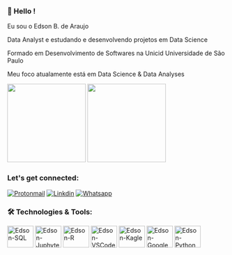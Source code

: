 ### 👋 Hello !

Eu sou o Edson B. de Araujo

Data Analyst e estudando e desenvolvendo projetos em Data Science

Formado em Desenvolvimento de Softwares na Unicid Universidade de São Paulo

Meu foco atualamente está em Data Science & Data Analyses

<div>
  <img height="180em" src="https://github-readme-stats.vercel.app/api?username=edsonbaraujo&show_icons=true&theme=tokyonight"/>
  <img height="180em" src="https://github-readme-stats.vercel.app/api/top-langs/?username=edsonbaraujo&layout=compact&theme=tokyonight"/>
</div> 

### Let's get connected:

[![Protonmail](https://img.shields.io/badge/ProtonMail-8B89CC?style=for-the-badge&logo=protonmail&logoColor=white)](mailto:edsonbaraujo@protonmail.com)
[![Linkdin](https://img.shields.io/badge/LinkedIn-0077B5?style=for-the-badge&logo=linkedin&logoColor=white)](https://www.linkedin.com/in/edsonaraujotrademktgcategorias/)
[![Whatsapp](https://img.shields.io/badge/WhatsApp-25D366?style=for-the-badge&logo=whatsapp&logoColor=white)](https://wa.me/5511998323503)

### 🛠️ Technologies & Tools:
<div>
<img align="center" alt="Edson-SQL" height="50" width="60" src="https://cdn.jsdelivr.net/gh/devicons/devicon/icons/postgresql/postgresql-plain-wordmark.svg"/>
<img align="center" alt="Edson-Juphyter" height="50" width="60" src="https://cdn.jsdelivr.net/gh/devicons/devicon/icons/jupyter/jupyter-plain-wordmark.svg"/> 
<img align="center" alt="Edson-R" height="50" width="60" src="https://cdn.jsdelivr.net/gh/devicons/devicon/icons/r/r-original.svg"/> 
<img align="center" alt="Edson-VSCode" height="50" width="60" src="https://cdn.jsdelivr.net/gh/devicons/devicon/icons/vscode/vscode-original-wordmark.svg"/>
<img align="center" alt="Edson-Kagle" height="50" width="60" src="https://cdn.jsdelivr.net/gh/devicons/devicon/icons/kaggle/kaggle-original-wordmark.svg"/>  
<img align="center" alt="Edson-Google" height="50" width="60" src="https://cdn.jsdelivr.net/gh/devicons/devicon/icons/google/google-original-wordmark.svg"/>    
<img align="center" alt="Edson-Python" height="50" width="60" src="https://cdn.jsdelivr.net/gh/devicons/devicon/icons/python/python-original-wordmark.svg"/>  
</div>  
